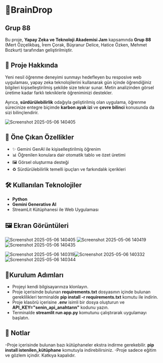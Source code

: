 # 🧠BrainDrop
## Grup 88  

Bu proje, **Yapay Zeka ve Teknoloji Akademisi Jam** kapsamında **Grup 88** (Mert Özçelikbaş, İrem Çorak, Büşranur Delice, Hatice Özken, Mehmet Bozkurt) tarafından geliştirilmiştir.

## 🚀 Proje Hakkında

Yeni nesil öğrenme deneyimi sunmayı hedefleyen bu resposive web uygulaması, yapay zeka teknolojilerini kullanarak gün içinde öğrendiğiniz bilgileri kişiselleştirilmiş şekilde size tekrar sunar. Metin analizinden görsel üretime kadar farklı tekniklerle öğreniminizi destekler.

Ayrıca, **sürdürülebilirlik** odağıyla geliştirilmiş olan uygulama, öğrenme sürecinize entegre biçimde **karbon ayak izi** ve **çevre bilinci** konusunda da sizi bilinçlendirir.

![Screenshot 2025-05-06 140405](https://github.com/user-attachments/assets/81cbe092-9caa-4a4c-8417-df7b78780d13)



## 🧠 Öne Çıkan Özellikler

- ✨ Gemini GenAI ile kişiselleştirilmiş öğrenim
- 📊 Öğrenilen konulara dair otomatik tablo ve özet üretimi
- 🖼️ Görsel oluşturma desteği
- ♻️ Sürdürülebilirlik temelli ipuçları ve farkındalık içerikleri

## 🛠️ Kullanılan Teknolojiler

- **Python**
- **Gemini Generative AI**
- StreamLit Kütüphanesi ile Web Uygulaması


## 🖼️ Ekran Görüntüleri
![Screenshot 2025-05-06 140405](https://github.com/user-attachments/assets/375b786b-095e-4108-8103-48c9c0e20c48) 
![Screenshot 2025-05-06 140419](https://github.com/user-attachments/assets/3748bc8d-c1f9-4642-a00c-9f477ad327c4)
![Screenshot 2025-05-06 140435](https://github.com/user-attachments/assets/5359e44e-a459-43c0-82b7-eea56c455999)

![Screenshot 2025-05-06 140319](https://github.com/user-attachments/assets/cfb0fbb9-7c5d-45ed-972a-a1f6f28471b6)![Screenshot 2025-05-06 140332](https://github.com/user-attachments/assets/0bcd997b-30ab-4561-9872-92ee1748468a)![Screenshot 2025-05-06 140344](https://github.com/user-attachments/assets/46efce2c-f846-46ba-b2aa-eca6a76f50cf)

## 📁Kurulum Adımları
- Projeyi kendi bilgisayarınıza klonlayın.
- Proje içerisinde bulunan **requirements.txt** dosyasının içinde bulunan gereklilikleri terminalde **pip install -r requirements.txt** komutu ile indirin.
- Proje klasörü içerisine **.env** isimli bir dosya oluşturun ve **API_KEY="senin_api_anahtarın"** kodunu yazın. 
- Terminalde **streamlit run app.py** komutunu çalıştırarak uygulamayı başlatın. 


## 📌 Notlar 
-Proje içerisinde bulunan bazı kütüphaneler ekstra indirme gerekebilir. **pip install istenilen_kütüphane** komutuyla indirebilirsiniz.
-Proje sadece eğitim ve gözlem içindir. Katkıya kapalıdır.


